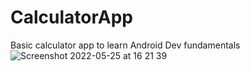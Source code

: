 # CalculatorApp
Basic calculator app to learn Android Dev fundamentals
![Screenshot 2022-05-25 at 16 21 39](https://user-images.githubusercontent.com/39921654/170298596-1fd765cf-607d-4c97-9547-adff09fea83b.png)
